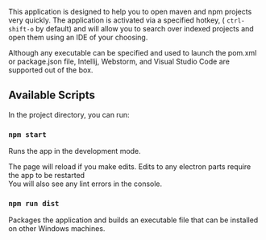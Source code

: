 This application is designed to help you to open maven and npm projects very quickly. The application is activated via a specified hotkey, ( `ctrl-shift-o` by default) and will allow you to search over indexed projects and open them using an IDE of your choosing. 

Although any executable can be specified and used to launch the pom.xml or package.json file, Intellij, Webstorm, and Visual Studio Code are supported out of the box.

## Available Scripts

In the project directory, you can run:

### `npm start`

Runs the app in the development mode.<br>

The page will reload if you make edits. Edits to any electron parts require the app to be restarted<br>
You will also see any lint errors in the console.

### `npm run dist`

Packages the application and builds an executable file that can be installed on other Windows machines.
